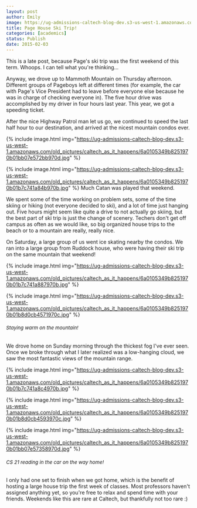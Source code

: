```yaml
---
layout: post
author: Emily
image: https://ug-admissions-caltech-blog-dev.s3-us-west-1.amazonaws.com/old_pictures/caltech_as_it_happens/6a0105349b8251970b01b8d0cb4483970c.jpg
title: Page House Ski Trip! 
categories: [academics]
status: Publish
date: 2015-02-03
---
```



This is a late post, because Page's ski trip was the first weekend of this term. Whoops. I can tell what you're thinking...

Anyway, we drove up to Mammoth Mountain on Thursday afternoon. Different groups of Pageboys left at different times (for example, the car with Page's Vice President had to leave before everyone else because he was in charge of checking everyone in). The five hour drive was accomplished by my driver in four hours last year. This year, we got a speeding ticket.

After the nice Highway Patrol man let us go, we continued to speed the last half hour to our destination, and arrived at the nicest mountain condos ever.


{% include image.html img="https://ug-admissions-caltech-blog-dev.s3-us-west-1.amazonaws.com/old_pictures/caltech_as_it_happens/6a0105349b8251970b01bb07e572bb970d.jpg" %}


{% include image.html img="https://ug-admissions-caltech-blog-dev.s3-us-west-1.amazonaws.com/old_pictures/caltech_as_it_happens/6a0105349b8251970b01b7c741a84b970b.jpg" %}
Much Catan was played that weekend.

We spent some of the time working on problem sets, some of the time skiing or hiking (not everyone decided to ski), and a lot of time just hanging out. Five hours might seem like quite a drive to not actually go skiing, but the best part of ski trip is just the change of scenery. Techers don't get off campus as often as we would like, so big organized house trips to the beach or to a mountain are really, really nice.

On Saturday, a large group of us went ice skating nearby the condos. We ran into a large group from Ruddock house, who were having their ski trip on the same mountain that weekend!


{% include image.html img="https://ug-admissions-caltech-blog-dev.s3-us-west-1.amazonaws.com/old_pictures/caltech_as_it_happens/6a0105349b8251970b01b7c741a887970b.jpg" %}


{% include image.html img="https://ug-admissions-caltech-blog-dev.s3-us-west-1.amazonaws.com/old_pictures/caltech_as_it_happens/6a0105349b8251970b01b8d0cb4571970c.jpg" %}<h6><span style="font-size: 10pt;">Staying warm on the mountain!</h6>
We drove home on Sunday morning through the thickest fog I've ever seen. Once we broke through what I later realized was a low-hanging cloud, we saw the most fantastic views of the mountain range.


{% include image.html img="https://ug-admissions-caltech-blog-dev.s3-us-west-1.amazonaws.com/old_pictures/caltech_as_it_happens/6a0105349b8251970b01b7c741a8c4970b.jpg" %}


{% include image.html img="https://ug-admissions-caltech-blog-dev.s3-us-west-1.amazonaws.com/old_pictures/caltech_as_it_happens/6a0105349b8251970b01b8d0cb4593970c.jpg" %}


{% include image.html img="https://ug-admissions-caltech-blog-dev.s3-us-west-1.amazonaws.com/old_pictures/caltech_as_it_happens/6a0105349b8251970b01bb07e57358970d.jpg" %}<h6><span style="font-size: 10pt;">CS 21 reading in the car on the way home!</h6>
I only had one set to finish when we got home, which is the benefit of hosting a large house trip the first week of classes. Most professors haven't assigned anything yet, so you're free to relax and spend time with your friends. Weekends like this are rare at Caltech, but thankfully not too rare :)

